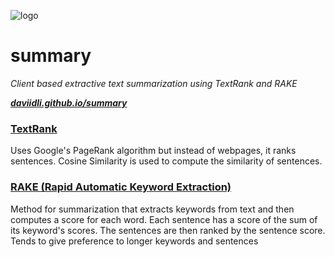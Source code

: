 ![logo](https://github.com/daviidli/summary/tree/master/public/summary.png)

# summary

_Client based extractive text summarization using TextRank and RAKE_

___[daviidli.github.io/summary](https://daviidli.github.io/summary)___

### [TextRank](https://nlpforhackers.io/textrank-text-summarization/) 
Uses Google's PageRank algorithm but instead of webpages, it ranks sentences.
Cosine Similarity is used to compute the similarity of sentences. 

### [RAKE (Rapid Automatic Keyword Extraction)](https://www.researchgate.net/publication/227988510_Automatic_Keyword_Extraction_from_Individual_Documents)
Method for summarization that extracts keywords from text and then computes a score for 
each word. Each sentence has a score of the sum of its keyword's scores. The sentences 
are then ranked by the sentence score. Tends to give preference to longer keywords and 
sentences

